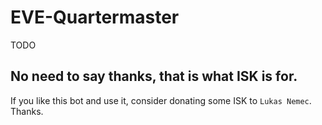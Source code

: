 # EVE-Quartermaster

TODO
## No need to say thanks, that is what ISK is for.
If you like this bot and use it, consider donating some ISK to `Lukas Nemec`. Thanks.
